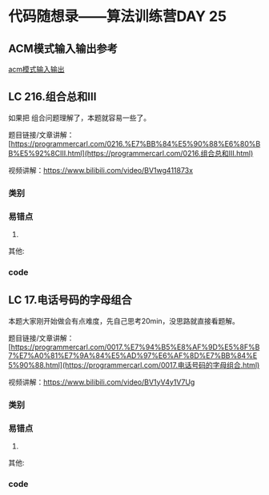 # 代码随想录——算法训练营DAY 25
## ACM模式输入输出参考
[acm模式输入输出](https://blog.csdn.net/qq_46046431/article/details/129266738?ops_request_misc=%257B%2522request%255Fid%2522%253A%2522170488815716800197032506%2522%252C%2522scm%2522%253A%252220140713.130102334.pc%255Fall.%2522%257D&request_id=170488815716800197032506&biz_id=0&utm_medium=distribute.pc_search_result.none-task-blog-2~all~first_rank_ecpm_v1~rank_v31_ecpm-2-129266738-null-null.142%5Ev99%5Epc_search_result_base6&utm_term=acm%E6%A8%A1%E5%BC%8F%E8%AF%BB%E5%85%A5vector&spm=1018.2226.3001.4187)
## LC 216.组合总和III 

如果把 组合问题理解了，本题就容易一些了。

 

题目链接/文章讲解：[https://programmercarl.com/0216.%E7%BB%84%E5%90%88%E6%80%BB%E5%92%8CIII.html](https://programmercarl.com/0216.组合总和III.html)  

视频讲解：https://www.bilibili.com/video/BV1wg411873x



### 类别



### 易错点

1. 

其他:

### code



## LC 17.电话号码的字母组合 

 

本题大家刚开始做会有点难度，先自己思考20min，没思路就直接看题解。 

 

题目链接/文章讲解：[https://programmercarl.com/0017.%E7%94%B5%E8%AF%9D%E5%8F%B7%E7%A0%81%E7%9A%84%E5%AD%97%E6%AF%8D%E7%BB%84%E5%90%88.html](https://programmercarl.com/0017.电话号码的字母组合.html)  

视频讲解：https://www.bilibili.com/video/BV1yV4y1V7Ug



### 类别



### 易错点

1. 

其他:

### code